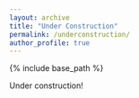 ```yaml
---
layout: archive
title: "Under Construction"
permalink: /underconstruction/
author_profile: true
---
```


{% include base_path %}

Under construction!
